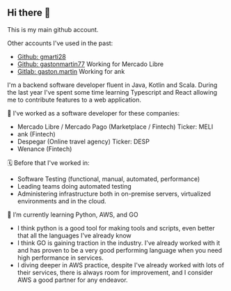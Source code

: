 ## Hi there 👋

<!--
**gaston-martin/gaston-martin** is a ✨ _special_ ✨ repository because its `README.md` (this file) appears on your GitHub profile.

Here are some ideas to get you started:

- 🔭 I’m currently working on ...
- 🌱 I’m currently learning ...
- 👯 I’m looking to collaborate on ...
- 🤔 I’m looking for help with ...
- 💬 Ask me about ...
- 📫 How to reach me: ...
- 😄 Pronouns: ...
- ⚡ Fun fact: ...
-->

This is my main github account.

Other accounts I've used in the past: 

 - [Github: gmarti28](https://github.com/gmarti28)
 - [Github: gastonmartin77](https://github.com/gastonmartin77) Working for Mercado Libre
 - [Gitlab: gaston.martin](https://gitlab.com/users/gaston.martin) Working for ank


I'm a backend software developer fluent in Java, Kotlin and Scala. 
During the last year I've spent some time learning Typescript and React allowing me to contribute features to a web application.

🔭 I've worked as a software developer for these companies:

- Mercado Libre / Mercado Pago (Marketplace / Fintech) Ticker: MELI
- ank (Fintech) 
- Despegar (Online travel agency) Ticker: DESP
- Wenance (Fintech) 

🗓️ Before that I've worked in:
- Software Testing (functional, manual, automated, performance)
- Leading teams doing automated testing
- Administering infrastructure both in on-premise servers, virtualized environments and in the cloud.

🌱 I’m currently learning Python, AWS, and GO
- I think python is a good tool for making tools and scripts, even better that all the languages I've already know
- I think GO is gaining traction in the industry. I've already worked with it and has proven to be a very good performing language when you need high performance in services. 
- I diving deeper in AWS practice, despite I've already worked with lots of their services, there is always room for improvement, and I consider AWS a good partner for any endeavor. 


